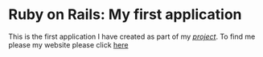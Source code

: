 # Ruby on Rails: My first application

This is the first application I have created as part of my [*project*](http://youtube.com/). To find me please my website please click [here](http://twitter.com/lrowbotham/)

